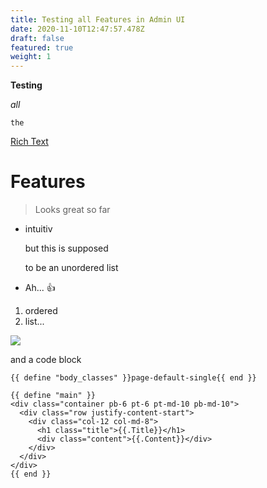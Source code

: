 ```yaml
---
title: Testing all Features in Admin UI
date: 2020-11-10T12:47:57.478Z
draft: false
featured: true
weight: 1
---
```

**Testing**

*all*

`the`

[Rich Text](https://en.wikipedia.org/wiki/Rich_Text_Format)

# Features

> Looks great so far

* intuitiv

  but this is supposed

  to be an unordered list
* Ah... 👍

1. ordered
2. list...

![](/images/solar_orbiter_artist_impression_20190916_1_0.jpg)

and a code block

```
{{ define "body_classes" }}page-default-single{{ end }}

{{ define "main" }}
<div class="container pb-6 pt-6 pt-md-10 pb-md-10">
  <div class="row justify-content-start">
    <div class="col-12 col-md-8">
      <h1 class="title">{{.Title}}</h1>
      <div class="content">{{.Content}}</div>
    </div>
  </div>
</div>
{{ end }}
```